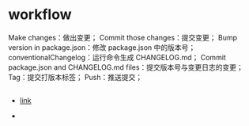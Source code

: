 # workflow

Make changes：做出变更；
Commit those changes：提交变更；
Bump version in package.json：修改 package.json 中的版本号；
conventionalChangelog：运行命令生成 CHANGELOG.md；
Commit package.json and CHANGELOG.md files：提交版本号与变更日志的变更；
Tag：提交打版本标签；
Push：推送提交；

## 
- [link](https://juejin.cn/post/7301637665765605414)

- [](https://baiwumm.com/p/hb2w09qj)